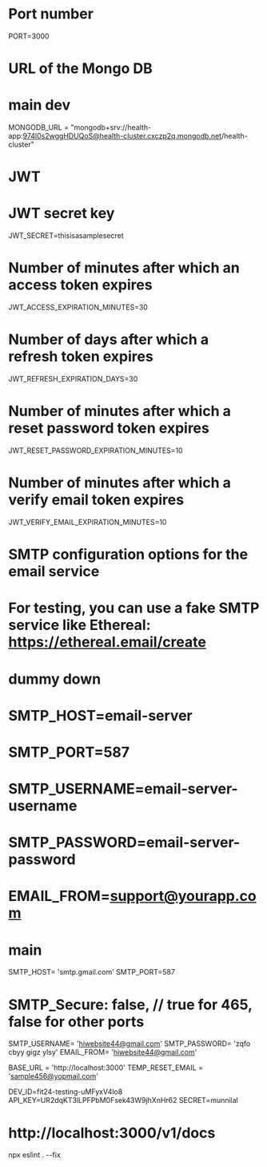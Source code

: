 # Port number

PORT=3000

# URL of the Mongo DB

# main dev

MONGODB_URL = "mongodb+srv://health-app:974l0s2wggHDUQoS@health-cluster.cxczp2q.mongodb.net/health-cluster"

# JWT

# JWT secret key

JWT_SECRET=thisisasamplesecret

# Number of minutes after which an access token expires

JWT_ACCESS_EXPIRATION_MINUTES=30

# Number of days after which a refresh token expires

JWT_REFRESH_EXPIRATION_DAYS=30

# Number of minutes after which a reset password token expires

JWT_RESET_PASSWORD_EXPIRATION_MINUTES=10

# Number of minutes after which a verify email token expires

JWT_VERIFY_EMAIL_EXPIRATION_MINUTES=10

# SMTP configuration options for the email service

# For testing, you can use a fake SMTP service like Ethereal: https://ethereal.email/create

# dummy down

# SMTP_HOST=email-server

# SMTP_PORT=587

# SMTP_USERNAME=email-server-username

# SMTP_PASSWORD=email-server-password

# EMAIL_FROM=support@yourapp.com

# main

SMTP_HOST= 'smtp.gmail.com'
SMTP_PORT=587

# SMTP_Secure: false, // true for 465, false for other ports

SMTP_USERNAME= 'hiwebsite44@gmail.com'
SMTP_PASSWORD= 'zqfo cbyy gigz ylsy'
EMAIL_FROM= 'hiwebsite44@gmail.com'

BASE_URL = 'http://localhost:3000'
TEMP_RESET_EMAIL = 'sample456@yopmail.com'

DEV_ID=fit24-testing-uMFyxV4lo8
API_KEY=UR2dqKT3lLPFPbM0Fsek43W9jhXnHr62
SECRET=munnilal

# http://localhost:3000/v1/docs

npx eslint . --fix

